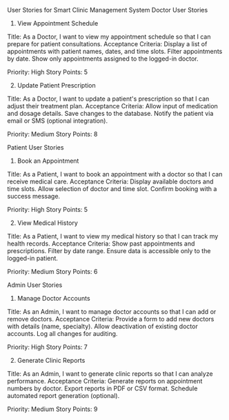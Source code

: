 User Stories for Smart Clinic Management System
Doctor User Stories
1. View Appointment Schedule

Title: As a Doctor, I want to view my appointment schedule so that I can prepare for patient consultations.
Acceptance Criteria:
Display a list of appointments with patient names, dates, and time slots.
Filter appointments by date.
Show only appointments assigned to the logged-in doctor.


Priority: High
Story Points: 5

2. Update Patient Prescription

Title: As a Doctor, I want to update a patient's prescription so that I can adjust their treatment plan.
Acceptance Criteria:
Allow input of medication and dosage details.
Save changes to the database.
Notify the patient via email or SMS (optional integration).


Priority: Medium
Story Points: 8

Patient User Stories
1. Book an Appointment

Title: As a Patient, I want to book an appointment with a doctor so that I can receive medical care.
Acceptance Criteria:
Display available doctors and time slots.
Allow selection of doctor and time slot.
Confirm booking with a success message.


Priority: High
Story Points: 5

2. View Medical History

Title: As a Patient, I want to view my medical history so that I can track my health records.
Acceptance Criteria:
Show past appointments and prescriptions.
Filter by date range.
Ensure data is accessible only to the logged-in patient.


Priority: Medium
Story Points: 6

Admin User Stories
1. Manage Doctor Accounts

Title: As an Admin, I want to manage doctor accounts so that I can add or remove doctors.
Acceptance Criteria:
Provide a form to add new doctors with details (name, specialty).
Allow deactivation of existing doctor accounts.
Log all changes for auditing.


Priority: High
Story Points: 7

2. Generate Clinic Reports

Title: As an Admin, I want to generate clinic reports so that I can analyze performance.
Acceptance Criteria:
Generate reports on appointment numbers by doctor.
Export reports in PDF or CSV format.
Schedule automated report generation (optional).


Priority: Medium
Story Points: 9
